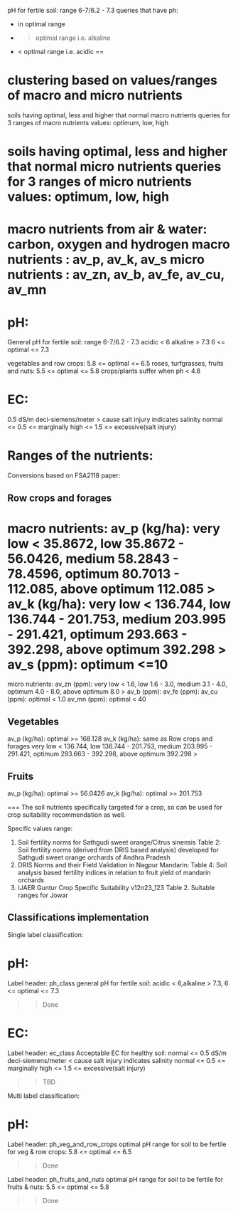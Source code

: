 pH for fertile soil: range 6-7/6.2 - 7.3
queries that have ph:
 - in optimal range
 - > optimal range i.e. alkaline
 - < optimal range i.e. acidic
 ==

 clustering based on values/ranges of macro and micro nutrients
 ==

 soils having optimal, less and higher that normal macro nutrients
 queries for 3 ranges of macro nutrients values: optimum, low, high

 soils having optimal, less and higher that normal micro nutrients
 queries for 3 ranges of micro nutrients values: optimum, low, high
 ==

macro nutrients from air & water: carbon, oxygen and hydrogen
macro nutrients : av_p, av_k, av_s
micro nutrients : av_zn, av_b, av_fe, av_cu, av_mn
==

pH:
===
General pH for fertile soil: range 6-7/6.2 - 7.3
    acidic < 6
    alkaline > 7.3
    6 <= optimal <= 7.3

vegetables and row crops: 5.8 <= optimal <= 6.5
roses, turfgrasses, fruits and nuts: 5.5 <= optimal <= 5.8
crops/plants suffer when ph < 4.8

EC:
===
0.5 dS/m deci-siemens/meter > cause salt injury 
indicates salinity
normal <= 0.5 <= marginally high <= 1.5 <= excessive(salt injury)

Ranges of the nutrients:
===


Conversions based on FSA2118 paper:

Row crops and forages
--
macro nutrients:
av_p (kg/ha): very low < 35.8672, low 35.8672 - 56.0426, medium 58.2843 - 78.4596, optimum 80.7013 - 112.085, above optimum 112.085 > 
av_k (kg/ha): very low < 136.744, low 136.744 - 201.753, medium 203.995 - 291.421, optimum 293.663 - 392.298, above optimum 392.298 >
av_s (ppm): optimum <=10 
==
micro nutrients:
av_zn (ppm):  very low < 1.6, low 1.6 - 3.0, medium 3.1 - 4.0, optimum 4.0 - 8.0, above optimum 8.0 >
av_b (ppm): 
av_fe (ppm):
av_cu (ppm): optimal < 1.0
av_mn (ppm): optimal < 40

Vegetables
--
av_p (kg/ha): optimal >= 168.128
av_k (kg/ha): same as Row crops and forages
very low < 136.744, low 136.744 - 201.753, medium 203.995 - 291.421, optimum 293.663 - 392.298, above optimum 392.298 >

Fruits
--
av_p (kg/ha): optimal >= 56.0426
av_k (kg/ha): optimal >= 201.753



===
The soil nutrients specifically targeted for a crop, so can be used for crop suitability recommendation as well. 

Specific values range: 
1. Soil fertility norms for Sathgudi sweet orange/Citrus sinensis
    Table 2: Soil fertility norms (derived from DRIS based analysis) developed for Sathgudi sweet orange orchards of Andhra Pradesh
2. DRIS Norms and their Field Validation in Nagpur Mandarin:
    Table 4: Soil analysis based fertility indices in relation to fruit yield of mandarin orchards
3. IJAER Guntur Crop Specific Suitability v12n23_123
    Table 2. Suitable ranges for Jowar
 

   
Classifications implementation
--
Single label classification:

pH:
===
Label header: ph_class 
general pH for fertile soil: acidic < 6,alkaline > 7.3, 6 <= optimal <= 7.3
>> Done

EC:
===
Label header: ec_class
Acceptable EC for healthy soil:  normal <= 0.5 dS/m deci-siemens/meter < cause salt injury
indicates salinity
normal <= 0.5 <= marginally high <= 1.5 <= excessive(salt injury)
>> TBD


Multi label classification:

pH:
===
Label header: ph_veg_and_row_crops 
optimal pH range for soil to be fertile for veg & row crops: 5.8 <= optimal <= 6.5
>> Done

Label header: ph_fruits_and_nuts 
optimal pH range for soil to be fertile for fruits & nuts: 5.5 <= optimal <= 5.8
>> Done